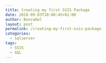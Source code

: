 ```yaml
---
title: Creating my first SSIS Package
date: 2018-09-03T10:00:45+01:00
author: BonzaOwl
layout: post
permalink: /creating-my-first-ssis-package
categories:
  - sqlserver
tags:
  - SSIS
  - SQL
---
```


